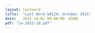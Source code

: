 ```yaml
---
layout: lastword
title:  "Last Word &#124; October 2015"
date:   2015-10-01 00:00:00 -0500
pdf: "lw-2015-10.pdf"
---
```

